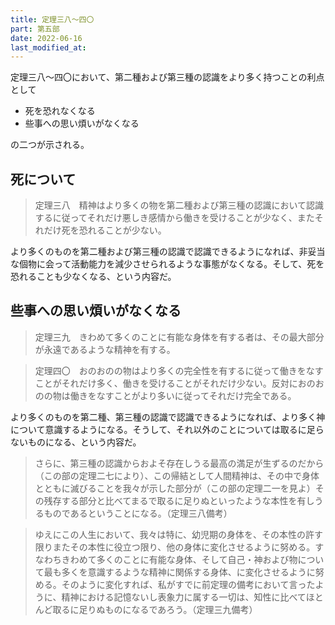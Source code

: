 ```yaml
---
title: 定理三八～四〇
part: 第五部
date: 2022-06-16
last_modified_at: 
---
```


定理三八～四〇において、第二種および第三種の認識をより多く持つことの利点として

- 死を恐れなくなる
- 些事への思い煩いがなくなる

の二つが示される。

## 死について

>定理三八　精神はより多くの物を第二種および第三種の認識において認識するに従ってそれだけ悪しき感情から働きを受けることが少なく、またそれだけ死を恐れることが少ない。

より多くのものを第二種および第三種の認識で認識できるようになれば、非妥当な個物に会って活動能力を減少させられるような事態がなくなる。そして、死を恐れることも少なくなる、という内容だ。

## 些事への思い煩いがなくなる

>定理三九　きわめて多くのことに有能な身体を有する者は、その最大部分が永遠であるような精神を有する。

>定理四〇　おのおのの物はより多くの完全性を有するに従って働きをなすことがそれだけ多く、働きを受けることがそれだけ少ない。反対におのおのの物は働きをなすことがより多いに従ってそれだけ完全である。

より多くのものを第二種、第三種の認識で認識できるようになれば、より多く神について意識するようになる。そうして、それ以外のことについては取るに足らないものになる、という内容だ。

>さらに、第三種の認識からおよそ存在しうる最高の満足が生ずるのだから（この部の定理二七により）、この帰結として人間精神は、その中で身体とともに滅びることを我々が示した部分が（この部の定理二一を見よ）その残存する部分と比べてまるで取るに足りぬといったような本性を有しうるものであるということになる。（定理三八備考）

>ゆえにこの人生において、我々は特に、幼児期の身体を、その本性の許す限りまたその本性に役立つ限り、他の身体に変化させるように努める。すなわちきわめて多くのことに有能な身体、そして自己・神および物について最も多くを意識するような精神に関係する身体、に変化させるように努める。そのように変化すれば、私がすでに前定理の備考において言ったように、精神における記憶ないし表象力に属する一切は、知性に比べてほとんど取るに足りぬものになるであろう。（定理三九備考）

